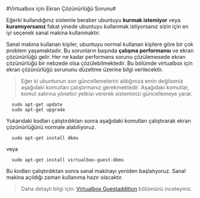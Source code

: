 #Virtualbox için Ekran Çözünürlüğü Sorunu#

Eğerki kullandığınız sistemle beraber ubuntuyu **kurmak istemiyor** veya **kuramıyorsanız** fakat yinede ubuntuyu kullanmak
istiyorsanız sizin için en iyi seçenek sanal makina kullanmaktır.

Sanal makina kullanan kişiler, ubuntuyu normal kullanan kişilere göre bir çok problem yaşamaktadır. Bu sorunların başında **çalışma
performansı** ve ekran çözünürlüğü gelir. Her ne kadar performans sorunu çözülemesede ekran çözünürlüğü bir nebzede olsa
çözülebilmektedir. Bu bölümde virtualbox için ekran çözünürlüğü sorununu düzeltme üzerine bilgi verilecektir.


> Eğer ki ubuntunun son güncellemelerini aldığınıza emin değilseniz aşağıdaki komutları çalıştırmanız gerekmektedir. Aşağıdaki
> komutlar, komut satırına yönetici yetkisi vererek sisteminizi güncellemeye yarar.

~~~
  sudo apt-get update
  sudo apt-get upgrade
~~~

Yukarıdaki kodları çalıştırdıktan sonra aşağıdaki komutları çalıştırarak ekran çözünürlüğünü normale alabiliyoruz.

~~~
  sudo apt-get install dkms
~~~
  veya
~~~  
  sudo apt-get install virtualbox-guest-dkms
~~~

Bu kodları çalıştırdıktan sonra sanal makinayı yeniden başlatıyoruz. Sanal makina açıldığı zaman kullanıma hazır olacaktır.

> Daha detaylı bilgi için:
[Virtualbox Guestaddition](https://www.virtualbox.org/manual/ch04.html#idp46691715827040) bölümünü inceleyiniz.

